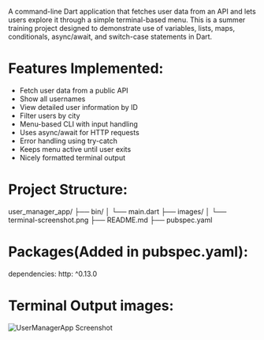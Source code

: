 A command-line Dart application that fetches user data from an API and lets users explore it through a simple terminal-based menu. This is a summer training project designed to demonstrate use of variables, lists, maps, conditionals, async/await, and switch-case statements in Dart.

# Features Implemented: 

- Fetch user data from a public API
- Show all usernames
- View detailed user information by ID
- Filter users by city
- Menu-based CLI with input handling
- Uses async/await for HTTP requests
- Error handling using try-catch
- Keeps menu active until user exits
- Nicely formatted terminal output

# Project Structure:

user_manager_app/
├── bin/
│   └── main.dart
├── images/
│   └── terminal-screenshot.png
├── README.md
├── pubspec.yaml

# Packages(Added in pubspec.yaml):

dependencies:
  http: ^0.13.0

# Terminal Output images:

![UserManagerApp Screenshot](images/terminal-screenshot.png)